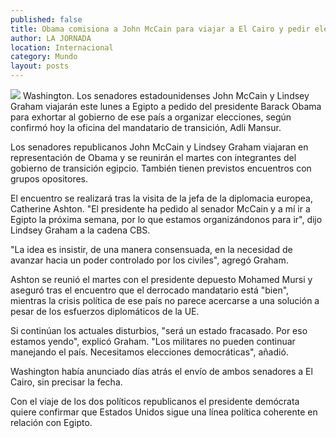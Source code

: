 ```yaml
---
published: false
title: Obama comisiona a John McCain para viajar a El Cairo y pedir elecciones
author: LA JORNADA
location: Internacional
category: Mundo
layout: posts
---
```


![](http://i.imgur.com/NyzaOJrm.jpg)
Washington. Los senadores estadounidenses John McCain y Lindsey Graham viajarán este lunes a Egipto a pedido del presidente Barack Obama para exhortar al gobierno de ese país a organizar elecciones, según confirmó hoy la oficina del mandatario de transición, Adli Mansur.

Los senadores republicanos John McCain y Lindsey Graham viajaran en representación de Obama y se reunirán el martes con integrantes del gobierno de transición egipcio. También tienen previstos encuentros con grupos opositores.

El encuentro se realizará tras la visita de la jefa de la diplomacia europea, Catherine Ashton. "El presidente ha pedido al senador McCain y a mí ir a Egipto la próxima semana, por lo que estamos organizándonos para ir", dijo Lindsey Graham a la cadena CBS.

"La idea es insistir, de una manera consensuada, en la necesidad de avanzar hacia un poder controlado por los civiles", agregó Graham.

Ashton se reunió el martes con el presidente depuesto Mohamed Mursi y aseguró tras el encuentro que el derrocado mandatario está "bien", mientras la crisis política de ese país no parece acercarse a una solución a pesar de los esfuerzos diplomáticos de la UE.

Si continúan los actuales disturbios, "será un estado fracasado. Por eso estamos yendo", explicó Graham. "Los militares no pueden continuar manejando el país. Necesitamos elecciones democráticas", añadió.

Washington había anunciado días atrás el envío de ambos senadores a El Cairo, sin precisar la fecha.

Con el viaje de los dos políticos republicanos el presidente demócrata quiere confirmar que Estados Unidos sigue una línea política coherente en relación con Egipto.
